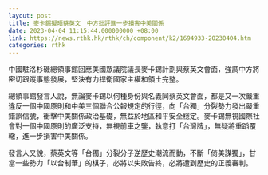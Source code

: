 ```yaml
---
layout: post
title: 麥卡錫擬晤蔡英文　中方批評進一步損害中美關係
date: 2023-04-04 11:15:44.000000000 +08:00
link: https://news.rthk.hk/rthk/ch/component/k2/1694933-20230404.htm
categories: rthk
---
```


中國駐洛杉磯總領事館回應美國眾議院議長麥卡錫計劃與蔡英文會面，強調中方將密切跟蹤事態發展，堅決有力捍衛國家主權和領土完整。

總領事館發言人說，無論麥卡錫以何種身份與名義同蔡英文會面，都是又一次嚴重違反一個中國原則和中美三個聯合公報規定的行徑，向「台獨」分裂勢力發出嚴重錯誤信號，衝擊中美關係政治基礎，無益於地區和平安全穩定。麥卡錫無視國際社會對一個中國原則的廣泛支持，無視前車之鑒，執意打「台灣牌」，無疑將重蹈覆轍，進一步損害中美關係。

發言人又說，蔡英文等「台獨」分裂分子逆歷史潮流而動，不斷「倚美謀獨」，甘當一些勢力「以台制華」的棋子，必將以失敗告終，必將遭到歷史的正義審判。
